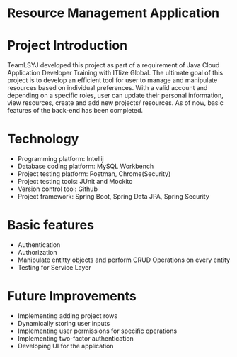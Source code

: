 # Resource Management Application

# Project Introduction
TeamLSYJ developed this project as part of a requirement of Java Cloud Application Developer Training with ITlize Global. 
The ultimate goal of this project is to develop an efficient tool for user to manage and manipulate resources based on individual preferences. 
With a valid account and depending on a specific roles, user can update their personal information, view resources, create and add new projects/ resources.
As of now, basic features of the back-end has been completed. 

# Technology
- Programming platform:  Intellij 
- Database coding platform: MySQL Workbench
- Project testing platform: Postman, Chrome(Security)
- Project testing tools: JUnit and Mockito
- Version control tool: Github
- Project framework: Spring Boot, Spring Data JPA, Spring Security

# Basic features
- Authentication
- Authorization
- Manipulate entitty objects and perform CRUD Operations on every entity
- Testing for Service Layer

# Future Improvements 
- Implementing adding project rows
- Dynamically storing user inputs 
- Implementing user permissions for specific operations
- Implementing two-factor authentication
- Developing UI for the application


